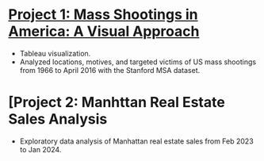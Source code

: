 # [Project 1: Mass Shootings in America: A Visual Approach](https://public.tableau.com/app/profile/xiaomin.xie/viz/MassShootingsinAmericaAnalysis/MassShootingsinAmerica)
* Tableau visualization.
* Analyzed locations, motives, and targeted victims of US mass shootings from 1966 to April 2016 with the Stanford MSA dataset.

# [Project 2: Manhttan Real Estate Sales Analysis
* Exploratory data analysis of Manhattan real estate sales from Feb 2023 to Jan 2024.
